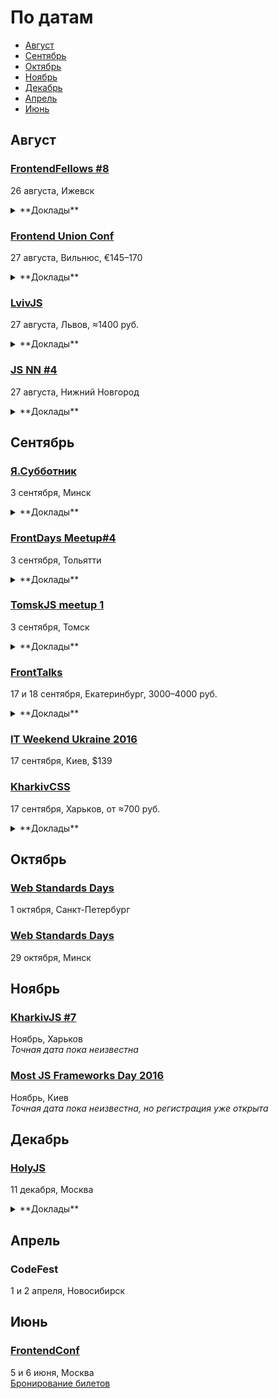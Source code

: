 # По датам

- [Август](#Август)
- [Сентябрь](#Сентябрь)
- [Октябрь](#Октябрь)
- [Ноябрь](#Ноябрь)
- [Декабрь](#Декабрь)
- [Апрель](#Апрель)
- [Июнь](#Июнь)

## Август

### [FrontendFellows #8](https://frontendfellows.timepad.ru/event/357305/)

26 августа, Ижевск

<details>
  <summary>**Доклады**</summary>

  - «Vue.js», Наталья Коновалова (Центр Высоких Технологий)
  - «Sass colors refactoring», Иван Мартьянов (EPAM Systems)
</details>

### [Frontend Union Conf](http://frontend-union.co/)

27 августа, Вильнюс, €145–170  

<details>
  <summary>**Доклады**</summary>

  - «RegExp.prototype.unicode», Mathias Bynens
  - «Building interactive 3D worlds in the browser with WebGL», Martin Splitt
  - «Natural User Interfaces», Princiya Marina
  - «UX from Scratch», Fabian Fabian
  - «Building Apps using Redux with Angular 2», Gerard Sans
  - «There is ~~an app~~ a bot for that», Ilya Pukhalski
  - «Lessons learned running JS meetups», Oleg Podsechin
  - «Elements», Martin Kleppe
</details>

### [LvivJS](http://www.lvivjs.org.ua/)

27 августа, Львов, ≈1400 руб.

<details>
  <summary>**Доклады**</summary>

  - «Exploring ways to use ES2015 today», Roman Kyrylych
  - «Beauty of everyday tools», Alexander Lapshyn
  - «React Native: Are we there yet?», Roman Liutikov
  - «How to deploy to production 10+ times a day»« Andrii Shumada
  - «Creation of native mobile apps with NativeScript and Angular2», Eugene Alayev
  - «Flux is dead. Long live Flux!», Alexey Raspopov
  - «Reflex and offline-first», Denis Yaremov
</details>

### [JS NN #4](https://www.it52.info/events/2016-08-27-js-nn-4)

27 августа, Нижний Новгород

<details>
  <summary>**Доклады**</summary>

  - «Stylelint — как и зачем линтить CSS», Андрей Ситник (Злые марсиане)
  - «Привет, CSS Grid Layout», Андрей Макаров
  - «Автоматическое тестирование front-end приложения», Михаил Ангелов
  - «Что осталось от MeteorJS», Павел Шалаев
  - «Работа с анимациями в React Native», Антон Шрамко
</details>

## Сентябрь

### [Я.Субботник](https://events.yandex.ru/events/yasubbotnik/03-sep-2016/)

3 сентября, Минск

<details>
  <summary>**Доклады**</summary>

  - «Как безопасно выполнять произвольный код на JavaScript», Илья Довбан (Яндекс)
</details>

### [FrontDays Meetup#4](http://frontdays.ru/)

3 сентября, Тольятти

<details>
  <summary>**Доклады**</summary>

  - «Ботоведение. Как и зачем делать ботов?», Рустам Галиуллин и Дмитрий Власов (4Taps)
</details>

### [TomskJS meetup 1](https://tomskjs.timepad.ru/event/359798/)

3 сентября, Томск

<details>
  <summary>**Доклады**</summary>

  - «“Реактивное” тестирование или react-компоненты, на которые можно положиться», Никита Размахнин (FullStack Development)
  - «Универсальный JavaScript», Сергей Черепанов (FullStack Development)
  - «Не JS во фронтенде», Максим Самойлов (CSSSR)
  - «Веб-компоненты в веб-разработке на примере Polymer», Артур Дробинский (Rubius)
</details>

### [FrontTalks](http://fronttalks.ru/)

17 и 18 сентября, Екатеринбург, 3000–4000 руб.

<details>
  <summary>**Доклады**</summary>

  - «Как перестать писать код с ошибками», Владимир Дашукевич (XBSoftware)
  - «Пользовательские свойства как основа архитектуры CSS», Павел Ловцевич (LOVATA)
  - «Типографика: восток», Роман Прудников (2ГИС)
  - «Парсим CSS», Роман Дворнов (Avito)
  - «Тестирование веба без тестировщиков — успех или провал?», Татьяна Рыженкова и Сергей Звягин (DevExpress)
  - «Классические приёмы программирования во фронтенде», Игорь Алексеенко (HTML Academy)
  - «Особенности веб-интерфейса при работе со screen reader», Алексей Любимов (Институт коррекционной педагогики Российской академии образования)
  - «Интерфейсные анимации», Илья Бирман (Дизайн-бюро Артёма Горбунова)
  - «React, Relay и GraphQL — вполне себе нормальный компонентный подход», Павел Черторогов
  - «Я и ИоТ», Вадим Макеев (Opera)
  - «Веб-приложения: дробим монолит», Виктор Грищенко
</details>

### [IT Weekend Ukraine 2016](http://ukraine.itweekend.ua/ua/)

17 сентября, Киев, $139

### [KharkivCSS](http://kharkivcss.org/)

17 сентября, Харьков, от ≈700 руб.

<details>
  <summary>**Доклады**</summary>

  - «Flexible Box Layout», Владимир Макуха
  - «Grid layout», Денис Переверзев
  - «Прячем хаки и ускоряем рендеринг с PostCSS», Алексей Швайка
  - «CSS-методологии и реализация тем в больших веб-приложениях», Игорь Зенич
  - «Если ты лентяй и верстаешь уже 12 лет», Юрий Артюх
  - «CSS 5DX», Александр Павлыщ
  - «UX решения на практике», Денис Яровой
  - «Вы не знаете CSS», Антон Немцев
</details>

## Октябрь

### [Web Standards Days](https://wsd.events/2016/10/01/)

1 октября, Санкт-Петербург

### [Web Standards Days](https://wsd.events/2016/10/29/)

29 октября, Минск

## Ноябрь

### [KharkivJS #7](http://kharkivjs.org/)

Ноябрь, Харьков  
*Точная дата пока неизвестна*

### [Most JS Frameworks Day 2016](http://frameworksdays.com/event/most-js-fwdays-2016)

Ноябрь, Киев  
*Точная дата пока неизвестна, но регистрация уже открыта*

## Декабрь

### [HolyJS](http://holyjs.ru/)

11 декабря, Москва

<details>
  <summary>**Доклады**</summary>

  - «Build Cross-Platform Desktop Apps with Electron», Feross Aboukhadijeh
  - «Offline is the new Black», Max Stoiber (Thinkmill)
  - «Rich text editing with Draft.js», Nikolaus Graf
</details>

## Апрель

### CodeFest

1 и 2 апреля, Новосибирск

## Июнь

### [FrontendConf](http://frontendconf.ru/)

5 и 6 июня, Москва  
[Бронирование билетов](http://conf.ontico.ru/conference/join/frontend_conf_2017.html)